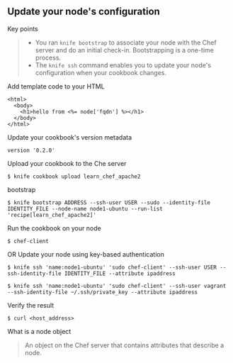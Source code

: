 ## Update your node's configuration
Key points
> - You ran `knife bootstrap` to associate your node with the Chef server and do an initial check-in. Bootstrapping is a one-time process.
> - The `knife ssh` command enables you to update your node's configuration when your cookbook changes.

Add template code to your HTML
```
<html>
  <body>
    <h1>hello from <%= node['fqdn'] %></h1>
  </body>
</html>
```

Update your cookbook's version metadata
```
version '0.2.0'
```

Upload your cookbook to the Che server
```
$ knife cookbook upload learn_chef_apache2
```
bootstrap
```
$ knife bootstrap ADDRESS --ssh-user USER --sudo --identity-file IDENTITY_FILE --node-name node1-ubuntu --run-list 'recipe[learn_chef_apache2]'
```

Run the cookbook on your node
```
$ chef-client
```
OR Update your node using key-based authentication
```
$ knife ssh 'name:node1-ubuntu' 'sudo chef-client' --ssh-user USER --ssh-identity-file IDENTITY_FILE --attribute ipaddress
```
```
$ knife ssh 'name:node1-ubuntu' 'sudo chef-client' --ssh-user vagrant --ssh-identity-file ~/.ssh/private_key --attribute ipaddress
```

Verify the result
```
$ curl <host_address>
```

What is a node object
> An object on the Chef server that contains attributes that describe a node.
